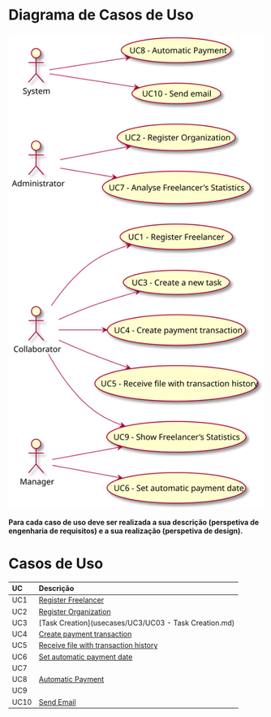 # Diagrama de Casos de Uso

![Diagrama de Casos de Uso](DUC.svg)

**Para cada caso de uso deve ser realizada a sua descrição (perspetiva de engenharia de requisitos) e a sua realização (perspetiva de design).**

# Casos de Uso
| UC  | Descrição                                                               |                   
|:----|:------------------------------------------------------------------------|
| UC1 | [Register Freelancer](usecases/UC1/UC01_RegisterFreelancer.md)   |
| UC2 | [Register Organization](usecases/UC2/UC2_RegisterOrganization.md)|
| UC3 | [Task Creation](usecases/UC3/UC03 - Task Creation.md)|
| UC4 | [Create payment transaction](usecases/UC4/UC_4_CreatePaymentTransaction.md)|
| UC5 | [Receive file with transaction history](usecases/UC5/UC5_ReceiveFileWithTransactionHistory.md) |
| UC6 | [Set automatic payment date](usecases/UC6/UC06_SetAutomaticPaymentDate.md)|
| UC7 | []()|
| UC8 | [Automatic Payment](usecases/UC8/UC8_AutomaticPayment.md)|
| UC9 | []()|
| UC10 | [Send Email](usecases/UC10/UC10_SendEmail.md)|